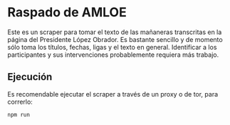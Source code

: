 # Raspado de AMLOE
 
 Este es un scraper para tomar el texto de las mañaneras transcritas en la página del Presidente López Obrador. Es bastante sencillo y de momento sólo toma los títulos, fechas, ligas y el texto en general. Identificar a los participantes y sus intervenciones probablemente requiera más trabajo.

 ## Ejecución
 
 Es recomendable ejecutar el scraper a través de un proxy o de tor, para correrlo:

```{sh}
npm run
```
